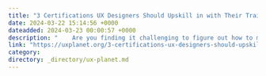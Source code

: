 ```yaml
---
title: "3 Certifications UX Designers Should Upskill in with Their Training Budget"
date: 2024-03-22 15:14:56 +0000
dateadded: 2024-03-23 00:00:57 +0000
description: "    Are you finding it challenging to figure out how to make the most of your training budget?  Continue reading on UX Planet »  "
link: "https://uxplanet.org/3-certifications-ux-designers-should-upskill-in-with-their-training-budget-48688dba4a65?source=rss----819cc2aaeee0---4"
category:
directory: _directory/ux-planet.md
---
```


